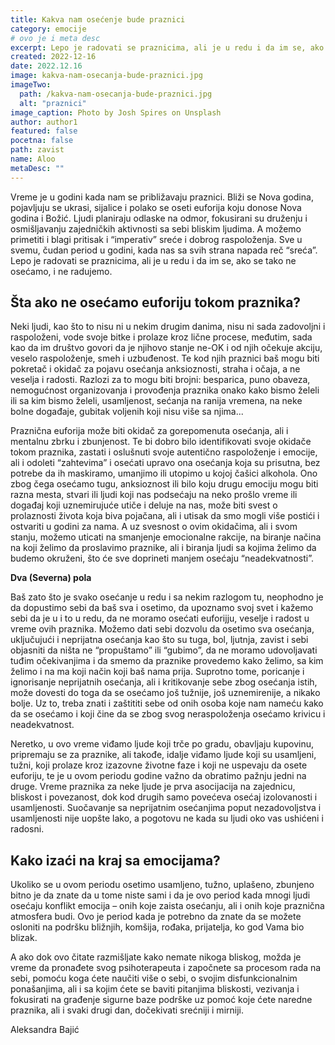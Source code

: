 ```yaml
---
title: Kakva nam osećenje bude praznici
category: emocije
# ovo je i meta desc
excerpt: Lepo je radovati se praznicima, ali je u redu i da im se, ako se tako ne osećamo, i ne radujemo.
created: 2022-12-16
date: 2022.12.16
image: kakva-nam-osecanja-bude-praznici.jpg
imageTwo:
  path: /kakva-nam-osecanja-bude-praznici.jpg
  alt: "praznici"
image_caption: Photo by Josh Spires on Unsplash
author: author1
featured: false
pocetna: false
path: zavist
name: Aloo
metaDesc: ""
---
```



Vreme je u godini kada nam se približavaju praznici. Bliži se Nova godina, pojavljuju se ukrasi, sijalice i polako se oseti euforija koju donose Nova godina i Božić. Ljudi planiraju odlaske na odmor, fokusirani su druženju i osmišljavanju zajedničkih aktivnosti sa sebi bliskim ljudima. A možemo primetiti i blagi pritisak i “imperativ” sreće i dobrog raspoloženja. Sve u svemu, čudan period u godini, kada nas  sa svih strana napada reč  “sreća”. Lepo je radovati se praznicima, ali je u redu i da im se, ako se tako ne osećamo, i ne radujemo. 


## Šta ako ne osećamo euforiju tokom praznika?

Neki ljudi, kao što to nisu ni u nekim drugim danima, nisu ni sada zadovoljni i raspoloženi, vode svoje bitke i prolaze kroz lične procese, međutim, sada kao da im društvo govori da je njihovo stanje ne-OK i od njih očekuje akciju, veselo raspoloženje, smeh i uzbuđenost. Te kod njih praznici baš mogu biti pokretač i okidač za pojavu osećanja anksioznosti, straha i očaja, a ne veselja i radosti. Razlozi za to mogu biti brojni: besparica, puno obaveza, nemogućnost organizovanja i provođenja praznika onako kako bismo želeli ili sa kim bismo želeli, usamljenost, sećanja na ranija vremena, na neke bolne događaje, gubitak voljenih koji nisu više sa njima... 


Praznična euforija može biti okidač za gorepomenuta osećanja, ali i mentalnu zbrku i zbunjenost. Te bi dobro bilo identifikovati svoje okidače tokom praznika, zastati i oslušnuti svoje autentično raspoloženje i emocije, ali i odoleti “zahtevima” i osećati upravo ona osećanja koja su prisutna, bez potrebe da ih maskiramo, umanjimo ili utopimo u kojoj čašici alkohola. Ono zbog čega osećamo tugu, anksioznost ili bilo koju drugu emociju mogu biti razna mesta, stvari ili ljudi koji nas podsećaju na neko prošlo vreme ili događaj koji uznemirujuće utiče i deluje na nas, može biti svest o prolaznosti života koja biva pojačana, ali i utisak da smo mogli više postići i ostvariti u godini za nama. A uz svesnost o ovim okidačima, ali i svom stanju, možemo uticati na smanjenje emocionalne rakcije, na biranje načina na koji želimo da proslavimo praznike, ali i biranja ljudi sa kojima želimo da budemo okruženi, što će sve doprineti manjem osećaju “neadekvatnosti”.


**Dva (Severna) pola**

Baš zato što je svako osećanje u redu i sa nekim razlogom tu, neophodno je da dopustimo sebi da baš sva i osetimo, da upoznamo svoj svet i kažemo sebi da je u i to u redu, da ne moramo osećati euforijju, veselje i radost u vreme ovih praznika. Možemo dati sebi dozvolu da osetimo sva osećanja, uključujući i neprijatna osećanja kao što su tuga, bol, ljutnja, zavist i sebi objasniti da ništa ne “propuštamo” ili “gubimo”, da ne moramo udovoljavati tuđim očekivanjima i da smemo da praznike provedemo kako želimo, sa kim želimo i na ma koji način koji baš nama prija. Suprotno tome, poricanje i ignorisanje neprijatnih osećanja, ali i kritikovanje sebe zbog osećanja istih, može dovesti do toga da se osećamo još tužnije, još uznemirenije, a nikako bolje. Uz to, treba znati i zaštititi sebe od onih osoba koje nam nameću kako da se osećamo i koji čine da se zbog svog neraspoloženja osećamo krivicu i neadekvatnost.

Neretko, u ovo vreme viđamo ljude koji trče po gradu, obavljaju kupovinu, pripremaju se za praznike, ali takođe, idalje viđamo ljude koji su usamljeni, tužni, koji prolaze kroz izazovne životne faze i koji ne uspevaju da osete euforiju, te je u ovom periodu godine važno da obratimo pažnju jedni na druge. Vreme praznika za neke ljude je prva asocijacija na zajednicu, bliskost i povezanost, dok kod drugih samo povećeva osećaj izolovanosti i usamljenosti. Suočavanje sa neprijatnim osećanjima poput nezadovoljstva i usamljenosti nije uopšte lako, a pogotovu ne kada su ljudi oko vas ushićeni i radosni. 

## Kako izaći na kraj sa emocijama?

Ukoliko se u ovom periodu osetimo usamljeno, tužno, uplašeno, zbunjeno bitno je da znate da u tome niste sami i da je ovo period kada mnogi ljudi osećaju konflikt emocija – onih koje zaista osećanju, ali i onih koje praznična atmosfera budi. Ovo je period kada je potrebno da znate da se možete osloniti na podršku bližnjih, komšija, rođaka, prijatelja, ko god Vama bio blizak.

 A ako dok ovo čitate razmišljate kako nemate nikoga bliskog, možda je vreme da pronađete svog psihoterapeuta i započnete sa procesom rada na sebi, pomoću koga ćete naučiti više o sebi, o svojim disfunkcionalnim ponašanjima, ali i sa kojim ćete se baviti pitanjima bliskosti, vezivanja i fokusirati na građenje sigurne baze podrške uz pomoć koje ćete naredne praznika, ali i svaki drugi dan, dočekivati srećniji i mirniji.



Aleksandra Bajić

